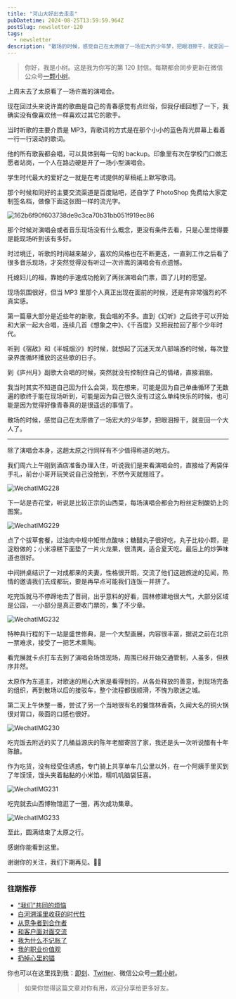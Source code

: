 ```yaml
---
title: "河山大好出去走走"
pubDatetime: 2024-08-25T13:59:59.964Z
postSlug: newsletter-120
tags:
  - newsletter
description: "散场的时候，感觉自己在太原做了一场宏大的少年梦，把眼泪擦干，就变回一个大人了。"
---
```


> 你好，我是小树。这是我为你写的第 120 封信。每期都会同步更新在微信公众号[一颗小树](https://weixin.sogou.com/weixin?query=a_warm_tree)。

上周末去了太原看了一场许嵩的演唱会。

现在回过头来说许嵩的歌曲是自己的青春感觉有点烂俗，但我仔细回想了一下，我确实没有像喜欢他一样喜欢过其它的歌手。

当时听歌的主要介质是 MP3，背歌词的方式是在那个小小的蓝色背光屏幕上看着一行一行滚动的歌词。

他的所有歌我都会唱，可以具体到每一句的 backup。印象里有次在学校门口做志愿者站岗，一个人在路边硬是开了一场小型演唱会。

学生时代最大的爱好之一就是在考试提供的草稿纸上默写歌词。

那个时候和同好的主要交流渠道是百度贴吧，还自学了 PhotoShop 免费给大家定制签名档，做像下面这张图一样的流光字。

![162b6f90f603738de9c3ca70b31bb051f919ec86](https://blog-1253298428.cos.ap-shanghai.myqcloud.com/uPic/162b6f90f603738de9c3ca70b31bb051f919ec86.gif)

那个时候对演唱会或者音乐现场没有什么概念，更没有条件去看，只是心里觉得要是能现场听到该有多好。

时过境迁，听歌的时间越来越少，喜欢的风格也在不断更迭，一直到工作之后看了很多音乐现场，才突然觉得没有听过一次许嵩的演唱会有点遗憾。

托媳妇儿的福，靠她的手速成功抢到了两张演唱会门票，圆了儿时的愿望。

现场氛围很好，但当 MP3 里那个人真正出现在面前的时候，还是有非常强烈的不真实感。

第一篇章大部分是近些年的新歌，我会唱的不多。直到《幻听》之后终于可以开始和大家一起大合唱，连续几首《想象之中》、《千百度》又把我拉回了那个少年时代。

听到《宿敌》和《半城烟沙》的时候，就想起了沉迷天龙八部端游的时候，每次登录界面循环播放的这些歌的日子。

到《庐州月》副歌大合唱的时候，突然就没有控制住自己的情绪，直接泪崩。

我当时其实不知道自己因为什么会哭，现在想来，可能是因为自己单曲循环了无数遍的歌终于能在现场听到，可能是因为自己很久没有过这么单纯快乐的时候，也可能是因为觉得好像青春真的是很遥远的事情了。

散场的时候，感觉自己在太原做了一场宏大的少年梦，把眼泪擦干，就变回一个大人了。

---

除了演唱会本身，这趟太原之行同样有不少值得称道的地方。

我们周六上午刚到酒店准备办理入住，听说我们是来看演唱会的，直接给了两袋伴手礼，前台小哥开玩笑说自己没抢到，不然今天就翘班了。

![WechatIMG228](https://blog-1253298428.cos.ap-shanghai.myqcloud.com/uPic/WechatIMG228.jpg)

下一站是杏花堂，听说是比较正宗的山西菜，每场演唱会都会为粉丝定制酸奶上的图案。

![WechatIMG229](https://blog-1253298428.cos.ap-shanghai.myqcloud.com/uPic/WechatIMG229.jpg)

点了个拔草套餐，过油肉中规中矩带点酸味；糖醋丸子很好吃，丸子比较小颗，是淀粉做的；小米凉糕下面垫了一片火龙果，很清爽，适合夏天吃。最后上的炒笋味道也很好。

中间拼桌结识了一对成都来的夫妻，性格很开朗，交流了他们这趟旅途的见闻，热情的邀请我们去成都玩，要是再早点可能我们连饭一并拼了。

吃完饭就马不停蹄地去了晋祠，出乎意料的好看，园林修建地很大气，大部分区域是公园，一小部分是真正要收门票的，集了不少章。

![WechatIMG232](https://blog-1253298428.cos.ap-shanghai.myqcloud.com/uPic/WechatIMG232.jpg)

特种兵行程的下一站是盛世修典，是一个大型画展，内容很丰富，据说之前在北京一票难求，接受了一把艺术熏陶。

看完展就卡点打车去到了演唱会场馆现场，周围已经开始交通管制，人虽多，但秩序井然。

太原作为东道主，对歌迷的用心大家是看得到的，从各处释放的善意，到现场完备的组织，再到散场以后的接驳车，整个流程都很顺滑，不愧为歌迷之城。

第二天上午休整一番，尝试了另一个当地很有名的餐馆林香斋，久闻大名的铜火锅很对胃口，莜面的口感也很好。

![WechatIMG230](https://blog-1253298428.cos.ap-shanghai.myqcloud.com/uPic/WechatIMG230.jpg)

吃完饭去附近的买了几桶益源庆的陈年老醋寄回了家，我还是头一次听说醋有十年陈酿。

作为吃货，没有经受住诱惑，专门骑上共享单车几公里以外，在一个阿姨手里买到了年馍馍，馒头夹着黏黏的小米馅，糯叽叽脑袋狂喜。

![WechatIMG231](https://blog-1253298428.cos.ap-shanghai.myqcloud.com/uPic/WechatIMG231.jpg)

吃完就去山西博物馆逛了一圈，再次成功集章。

![WechatIMG233](https://blog-1253298428.cos.ap-shanghai.myqcloud.com/uPic/WechatIMG233.jpg)

至此，圆满结束了太原之行。

感谢你能看到这里。

谢谢你的关注，我们下期再见。👋🏻

---

### 往期推荐

- [“我们”共同的烦恼](https://mp.weixin.qq.com/s/inwBZpOOSKUCfGKbdMuv2Q)
- [白河溯溪里收获的时代性](https://mp.weixin.qq.com/s/9SfrMj3rQNx4hbQzRhoj0g)
- [从竞争者到合作者](https://mp.weixin.qq.com/s/AuM79RmjVjGqaxV0ctp3cw)
- [和客户面对面交流](https://mp.weixin.qq.com/s/Y3leF4s13u1ePbyXFy_FQg)
- [我为什么不记账了](https://mp.weixin.qq.com/s/W4SCVVzg27aW0N_YwhK2eA)
- [我的职业价值观](https://mp.weixin.qq.com/s/R1qQuwR_MPC3KBU7W1jvMA)
- [扔掉心里的锚](https://mp.weixin.qq.com/s/eVd9qL8SioCuz-mdaAsOkA)

你也可以在这里找到我：[即刻](https://okjk.co/3Vsn5T)、[Twitter](https://twitter.com/yeshu_in_future)、微信公众号[一颗小树](https://weixin.sogou.com/weixin?query=a_warm_tree)。

> 如果你觉得这篇文章对你有用，欢迎分享给更多好友。
